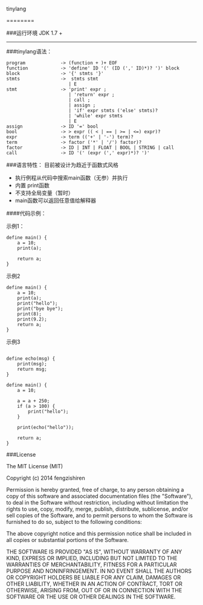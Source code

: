 tinylang



========

###运行环境
JDK 1.7 +

--------




###tinylang语法：

```
program             -> (function + )+ EOF
function            -> 'define' ID '(' (ID (',' ID)*)? ')' block
block               -> '{' stmts '}'
stmts               ->  stmts stmt
                       | E
stmt                -> 'print' expr ;
                       | 'return' expr ;
                       | call ;
                       | assign ;
                       | 'if' expr stmts ('else' stmts)?
                       | 'while' expr stmts
                       | E
assign              -> ID '=' bool
bool                -> > expr (( < | == | >= | <=) expr)?
expr                -> term (('+' | '-') term)?
term                -> factor ('*' | '/') factor)?
factor              -> ID | INT | FLOAT | BOOL | STRING | call
call                -> ID '(' (expr (',' expr)*)? ')'
```



###语言特性：
目前被设计为趋近于函数式风格
* 执行例程从代码中搜索main函数（无参）并执行
* 内置 print函数
* 不支持全局变量（暂时）
* main函数可以返回任意值给解释器




####代码示例：

示例1：

```
define main() {
	a = 10;
	print(a);
	
	return a;
}
```


示例2

```
define main() {
	a = 10;
	print(a);
	print("hello");
	print("bye bye");
	print(8);
	print(9.2);
	return a;
}

```


示例3

```

define echo(msg) {
	print(msg);
	return msg;
}

define main() {
	a = 10;
	
	a = a + 250;
	if (a > 100) {
		print("hello");
	}
	
	print(echo("hello"));
	
	return a;
}

```


###License


The MIT License (MIT)

Copyright (c) 2014 fengzishiren

Permission is hereby granted, free of charge, to any person obtaining a copy
of this software and associated documentation files (the "Software"), to deal
in the Software without restriction, including without limitation the rights
to use, copy, modify, merge, publish, distribute, sublicense, and/or sell
copies of the Software, and to permit persons to whom the Software is
furnished to do so, subject to the following conditions:

The above copyright notice and this permission notice shall be included in all
copies or substantial portions of the Software.

THE SOFTWARE IS PROVIDED "AS IS", WITHOUT WARRANTY OF ANY KIND, EXPRESS OR
IMPLIED, INCLUDING BUT NOT LIMITED TO THE WARRANTIES OF MERCHANTABILITY,
FITNESS FOR A PARTICULAR PURPOSE AND NONINFRINGEMENT. IN NO EVENT SHALL THE
AUTHORS OR COPYRIGHT HOLDERS BE LIABLE FOR ANY CLAIM, DAMAGES OR OTHER
LIABILITY, WHETHER IN AN ACTION OF CONTRACT, TORT OR OTHERWISE, ARISING FROM,
OUT OF OR IN CONNECTION WITH THE SOFTWARE OR THE USE OR OTHER DEALINGS IN THE
SOFTWARE.

